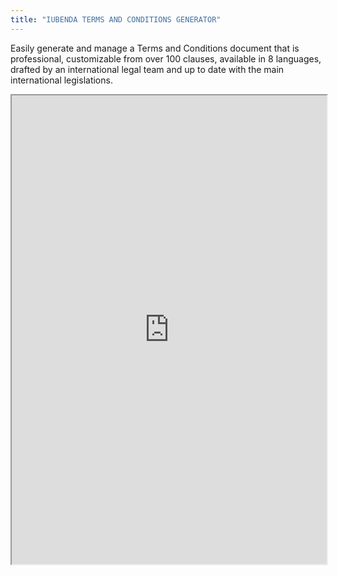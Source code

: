 ```yaml
---
title: "IUBENDA TERMS AND CONDITIONS GENERATOR"
---
```


Easily generate and manage a Terms and Conditions document that is professional, customizable from over 100 clauses, available in 8 languages, drafted by an international legal team and up to date with the main international legislations.

<iframe height="750" width="100%" src="https://ewelton.github.io/ktest/wiki.html#IUBENDA%20TERMS%20AND%20CONDITIONS%20GENERATOR"></iframe>
